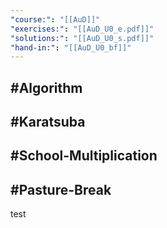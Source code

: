 ```yaml
---
"course:": "[[AuD]]"
"exercises:": "[[AuD_U0_e.pdf]]"
"solutions:": "[[AuD_U0_s.pdf]]"
"hand-in:": "[[AuD_U0_bf]]"
---
```

## #Algorithm

## #Karatsuba
## #School-Multiplication
## #Pasture-Break


test